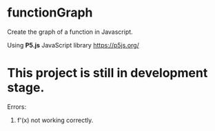 # functionGraph
Create the graph of a function in Javascript.

Using <b>P5.js</b> JavaScript library
https://p5js.org/

# This project is still in development stage.


Errors:
1) f'(x) not working correctly.

